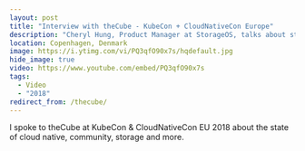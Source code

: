 ```yaml
---
layout: post
title: "Interview with theCube - KubeCon + CloudNativeCon Europe"
description: "Cheryl Hung, Product Manager at StorageOS, talks about storage and being a community leader with theCube"
location: Copenhagen, Denmark
image: https://i.ytimg.com/vi/PQ3qfO90x7s/hqdefault.jpg
hide_image: true
video: https://www.youtube.com/embed/PQ3qfO90x7s
tags:
  - Video
  - "2018"
redirect_from: /thecube/
---
```


I spoke to theCube at KubeCon & CloudNativeCon EU 2018 about the state of cloud native, community, storage and more.
